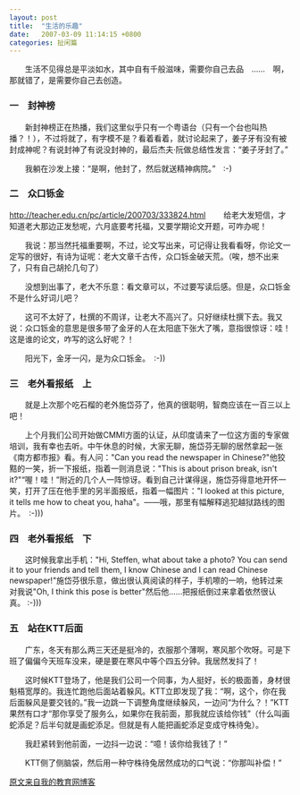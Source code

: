 ```yaml
---
layout: post
title:  "生活的乐趣"
date:   2007-03-09 11:14:15 +0800
categories: 扯闲篇
---
```

　　生活不见得总是平淡如水，其中自有千般滋味，需要你自己去品　……　啊，那就错了，是需要你自己去创造。

 <!-- more -->

### 一　封神榜

　　新封神榜正在热播，我们这里似乎只有一个粤语台（只有一个台也叫热播？！），不过将就了，有字模不是？看着看着，就讨论起来了，姜子牙有没有被封成神呢？有说封神了有说没封神的，最后杰夫·阮做总结性发言：“姜子牙封了。”

　　我躺在沙发上接：“是啊，他封了，然后就送精神病院。”　:-)

### 二　众口铄金
http://teacher.edu.cn/pc/article/200703/333824.html
　　给老大发短信，才知道老大那边正发愁呢，六月底要考托福，又要学期论文开题，可咋办呢！

　　我说：那当然托福重要啊，不过，论文写出来，可记得让我看看呀，你论文一定写的很好，有诗为证呢：老大文章千古传，众口铄金破天荒。（唉，想不出来了，只有自己胡抡几句了）

　　没想到出事了，老大不乐意：看文章可以，不过要写读后感。但是，众口铄金不是什么好词儿吧？

　　这可不太好了，杜撰的不周详，让老大不高兴了。只好继续杜撰下去。我又说：众口铄金的意思是很多带了金牙的人在太阳底下张大了嘴，意指很惊讶：哇！这是谁的论文，咋写的这么好呢？！

　　阳光下，金牙一闪，是为众口铄金。　:-))


### 三　老外看报纸　上

　　就是上次那个吃石榴的老外施岱芬了，他真的很聪明，智商应该在一百三以上吧！

　　上个月我们公司开始做CMMI方面的认证，从印度请来了一位这方面的专家做培训，我有幸也去听。中午休息的时候，大家无聊，施岱芬无聊的居然拿起一张《南方都市报》看。有人问："Can you read the newspaper in Chinese?"他狡黠的一笑，折一下报纸，指着一则消息说："This is about prison break, isn't it?"“喔！哇！”附近的几个人一阵惊讶。看到自己计谋得逞，施岱芬得意地开怀一笑，打开了压在他手里的另半面报纸，指着一幅图片："I looked at this picture, it tells me how to cheat you, haha"。——哦，那里有幅解释逃犯越狱路线的图片。　:-)))


### 四　老外看报纸　下

　　这时候我拿出手机："Hi, Steffen, what about take a photo? You can send it to your friends and tell them, I know Chinese and I can read Chinese newspaper!"施岱芬很乐意，做出很认真阅读的样子，手机嚓的一响，他转过来对我说"Oh, I think this pose is better"然后他……把报纸倒过来拿着依然很认真。 :-)))

### 五　站在KTT后面

　　广东，冬天有那么两三天还是挺冷的，衣服那个薄啊，寒风那个吹呀。可是下班了偏偏今天班车没来，硬是要在寒风中等个四五分钟。我居然发抖了！

　　这时候KTT登场了，他是我们公司一个同事，为人挺好，长的极面善，身材很魁梧宽厚的。我连忙跑他后面站着躲风。KTT立即发现了我：“啊，这个，你在我后面躲风是要交钱的。”我一边跳一下调整角度继续躲风，一边问“为什么？！”KTT果然有口才“那你享受了服务么，如果你在我前面，那我就应该给你钱”（什么叫画蛇添足？后半句就是画蛇添足。但就是有人能把画蛇添足变成守株待兔）。

　　我赶紧转到他前面，一边抖一边说：“噫！该你给我钱了！”

　　KTT侧了侧脑袋，然后用一种守株待兔居然成功的口气说：“你那叫补偿！”

[原文来自我的教育网博客][原文来自我的教育网博客]

[原文来自我的教育网博客]:http://teacher.edu.cn/pc/article/200703/333824.html 	

